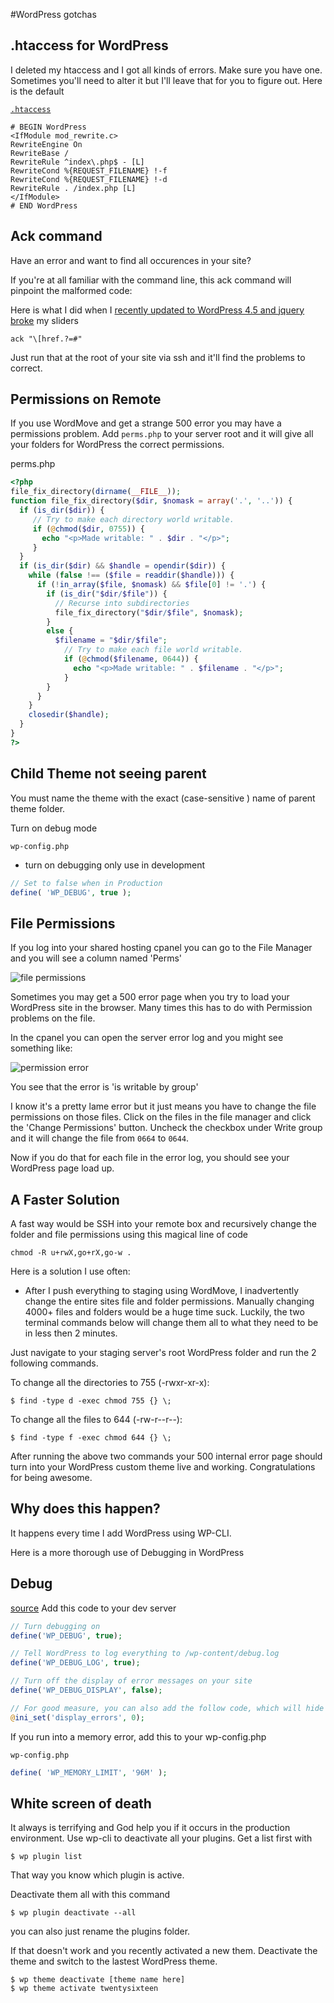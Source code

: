 #WordPress gotchas

## .htaccess for WordPress

I deleted my htaccess and I got all kinds of errors. Make sure you have one. Sometimes you'll need to alter it but I'll leave that for you to figure out. Here is the default

[`.htaccess`](https://codex.wordpress.org/htaccess)

```
# BEGIN WordPress
<IfModule mod_rewrite.c>
RewriteEngine On
RewriteBase /
RewriteRule ^index\.php$ - [L]
RewriteCond %{REQUEST_FILENAME} !-f
RewriteCond %{REQUEST_FILENAME} !-d
RewriteRule . /index.php [L]
</IfModule>
# END WordPress
```

## Ack command

Have an error and want to find all occurences in your site?

If you're at all familiar with the command line, this ack command will pinpoint the malformed code:

Here is what I did when I [recently updated to WordPress 4.5 and jquery broke](https://wordpress.org/support/topic/wp-45-and-jquery-syntax-error) my sliders

```
ack "\[href.?=#"
```

Just run that at the root of your site via ssh and it'll find the problems to correct.

## Permissions on Remote

If you use WordMove and get a strange 500 error you may have a permissions problem. Add `perms.php` to your server root and it will give all your folders for WordPress the correct permissions.

perms.php

```php
<?php
file_fix_directory(dirname(__FILE__));
function file_fix_directory($dir, $nomask = array('.', '..')) {
  if (is_dir($dir)) {
     // Try to make each directory world writable.
     if (@chmod($dir, 0755)) {
       echo "<p>Made writable: " . $dir . "</p>";
     }
  }
  if (is_dir($dir) && $handle = opendir($dir)) {
    while (false !== ($file = readdir($handle))) {
      if (!in_array($file, $nomask) && $file[0] != '.') {
        if (is_dir("$dir/$file")) {
          // Recurse into subdirectories
          file_fix_directory("$dir/$file", $nomask);
        }
        else {
          $filename = "$dir/$file";
            // Try to make each file world writable.
            if (@chmod($filename, 0644)) {
              echo "<p>Made writable: " . $filename . "</p>";
            }
        }
      }
    }
    closedir($handle);
  }
}
?>
```

## Child Theme not seeing parent
You must name the theme with the exact (case-sensitive ) name of parent theme folder.

Turn on debug mode

`wp-config.php`

* turn on debugging only use in development 

```php
// Set to false when in Production
define( 'WP_DEBUG', true );
```

## File Permissions

If you log into your shared hosting cpanel you can go to the File Manager and you will see a column named 'Perms'

![file permissions](https://i.imgur.com/P36sKmH.png)

Sometimes you may get a 500 error page when you try to load your WordPress site in the browser. Many times this has to do with Permission problems on the file.

In the cpanel you can open the server error log and you might see something like:

![permission error](https://i.imgur.com/t06H9QH.png)

You see that the error is 'is writable by group'

I know it's a pretty lame error but it just means you have to change the file permissions on those files. Click on the files in the file manager and click the 'Change Permissions' button. Uncheck the checkbox under Write group and it will change the file from `0664` to `0644`.

Now if you do that for each file in the error log, you should see your WordPress page load up.

## A Faster Solution
A fast way would be SSH into your remote box and recursively change the folder and file permissions using this magical line of code

```
chmod -R u+rwX,go+rX,go-w .
```


Here is a solution I use often:

* After I push everything to staging using WordMove, I inadvertently change the entire sites file and folder permissions. Manually changing 4000+ files and folders would be a huge time suck. Luckily, the two terminal commands below will change them all to what they need to be in less then 2 minutes.

Just navigate to your staging server's root WordPress folder and run the 2 following commands.

To change all the directories to 755 (-rwxr-xr-x):

```
$ find -type d -exec chmod 755 {} \;
```

To change all the files to 644 (-rw-r--r--):

```
$ find -type f -exec chmod 644 {} \;
```

After running the above two commands your 500 internal error page should turn into your WordPress custom theme live and working. Congratulations for being awesome.

## Why does this happen?
It happens every time I add WordPress using WP-CLI.


Here is a more thorough use of Debugging in WordPress

## Debug
[source](https://premium.wpmudev.org/blog/debugging-wordpress-how-to-use-wp_debug/)
Add this code to your dev server
```php
// Turn debugging on
define('WP_DEBUG', true);

// Tell WordPress to log everything to /wp-content/debug.log
define('WP_DEBUG_LOG', true);

// Turn off the display of error messages on your site
define('WP_DEBUG_DISPLAY', false);

// For good measure, you can also add the follow code, which will hide errors from being displayed on-screen
@ini_set('display_errors', 0);
```

If you run into a memory error, add this to your wp-config.php

`wp-config.php`

```php
define( 'WP_MEMORY_LIMIT', '96M' );
```

## White screen of death
It always is terrifying and God help you if it occurs in the production environment.
Use wp-cli to deactivate all your plugins. Get a list first with

```
$ wp plugin list
```

That way you know which plugin is active.

Deactivate them all with this command

```
$ wp plugin deactivate --all
```

you can also just rename the plugins folder.

If that doesn't work and you recently activated a new them. Deactivate the theme and switch to the lastest WordPress theme.

```
$ wp theme deactivate [theme name here]
$ wp theme activate twentysixteen
```

